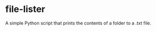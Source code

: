 file-lister
===========

A simple Python script that prints the contents of a folder to a .txt file.
